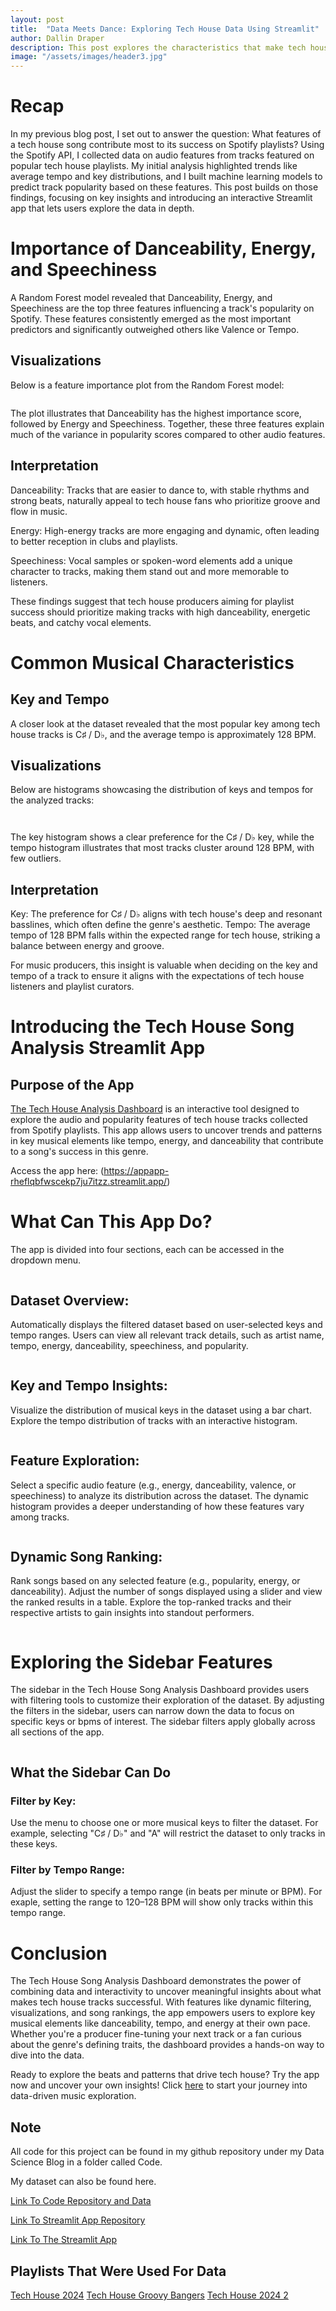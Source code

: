 ```yaml
---
layout: post
title:  "Data Meets Dance: Exploring Tech House Data Using Streamlit"
author: Dallin Draper
description: This post explores the characteristics that make tech house tracks successful, focusing on insights like the importance of danceability, energy, and tempo. It introduces an interactive Streamlit app where users can filter, visualize, and rank tracks to uncover trends and gain a deeper understanding of what defines popular tech house music. 
image: "/assets/images/header3.jpg"
---
```


# Recap

In my previous blog post, I set out to answer the question: What features of a tech house song contribute most to its success on Spotify playlists? Using the Spotify API, I collected data on audio features from tracks featured on popular tech house playlists. My initial analysis highlighted trends like average tempo and key distributions, and I built machine learning models to predict track popularity based on these features. This post builds on those findings, focusing on key insights and introducing an interactive Streamlit app that lets users explore the data in depth.

# Importance of Danceability, Energy, and Speechiness

A Random Forest model revealed that Danceability, Energy, and Speechiness are the top three features influencing a track's popularity on Spotify. These features consistently emerged as the most important predictors and significantly outweighed others like Valence or Tempo.

## Visualizations

Below is a feature importance plot from the Random Forest model:

<figure>
    <img src= "https://dallind34.github.io/Data-Science-Blog/assets/images/forest.jpg" alt="">
</figure>

The plot illustrates that Danceability has the highest importance score, followed by Energy and Speechiness. Together, these three features explain much of the variance in popularity scores compared to other audio features.

## Interpretation

Danceability: Tracks that are easier to dance to, with stable rhythms and strong beats, naturally appeal to tech house fans who prioritize groove and flow in music.

Energy: High-energy tracks are more engaging and dynamic, often leading to better reception in clubs and playlists.

Speechiness: Vocal samples or spoken-word elements add a unique character to tracks, making them stand out and more memorable to listeners.

These findings suggest that tech house producers aiming for playlist success should prioritize making tracks with high danceability, energetic beats, and catchy vocal elements.

# Common Musical Characteristics

## Key and Tempo

A closer look at the dataset revealed that the most popular key among tech house tracks is C♯ / D♭, and the average tempo is approximately 128 BPM. 

## Visualizations

Below are histograms showcasing the distribution of keys and tempos for the analyzed tracks:

<figure>
    <img src= "https://dallind34.github.io/Data-Science-Blog/assets/images/key.jpg" alt="">
</figure>

<figure>
    <img src= "https://dallind34.github.io/Data-Science-Blog/assets/images/tempo.jpg" alt="">
</figure>


The key histogram shows a clear preference for the C♯ / D♭ key, while the tempo histogram illustrates that most tracks cluster around 128 BPM, with few outliers.

## Interpretation

Key: The preference for C♯ / D♭ aligns with tech house's deep and resonant basslines, which often define the genre's aesthetic.
Tempo: The average tempo of 128 BPM falls within the expected range for tech house, striking a balance between energy and groove.

For music producers, this insight is valuable when deciding on the key and tempo of a track to ensure it aligns with the expectations of tech house listeners and playlist curators.


# Introducing the Tech House Song Analysis Streamlit App

## Purpose of the App

[The Tech House Analysis Dashboard](https://appapp-rheflqbfwscekp7ju7itzz.streamlit.app/) is an interactive tool designed to explore the audio and popularity features of tech house tracks collected from Spotify playlists. This app allows users to uncover trends and patterns in key musical elements like tempo, energy, and danceability that contribute to a song's success in this genre. 

Access the app here: (https://appapp-rheflqbfwscekp7ju7itzz.streamlit.app/)

# What Can This App Do?

The app is divided into four sections, each can be accessed in the dropdown menu.

<figure>
    <img src= "https://dallind34.github.io/Data-Science-Blog/assets/images/dropdown.jpg" alt="">
</figure>

## Dataset Overview:

Automatically displays the filtered dataset based on user-selected keys and tempo ranges.
Users can view all relevant track details, such as artist name, tempo, energy, danceability, speechiness, and popularity.

<figure>
    <img src= "https://dallind34.github.io/Data-Science-Blog/assets/images/dataset.jpg" alt="">
</figure>

## Key and Tempo Insights:

Visualize the distribution of musical keys in the dataset using a bar chart.
Explore the tempo distribution of tracks with an interactive histogram.

<figure>
    <img src= "https://dallind34.github.io/Data-Science-Blog/assets/images/dist.jpg" alt="">
</figure>

## Feature Exploration:

Select a specific audio feature (e.g., energy, danceability, valence, or speechiness) to analyze its distribution across the dataset.
The dynamic histogram provides a deeper understanding of how these features vary among tracks.

<figure>
    <img src= "https://dallind34.github.io/Data-Science-Blog/assets/images/feature.jpg" alt="">
</figure>

## Dynamic Song Ranking:

Rank songs based on any selected feature (e.g., popularity, energy, or danceability).
Adjust the number of songs displayed using a slider and view the ranked results in a table.
Explore the top-ranked tracks and their respective artists to gain insights into standout performers.

<figure>
    <img src= "https://dallind34.github.io/Data-Science-Blog/assets/images/ranking.jpg" alt="">
</figure>

# Exploring the Sidebar Features

The sidebar in the Tech House Song Analysis Dashboard provides users with filtering tools to customize their exploration of the dataset. By adjusting the filters in the sidebar, users can narrow down the data to focus on specific keys or bpms of interest. The sidebar filters apply globally across all sections of the app.

<figure>
    <img src= "https://dallind34.github.io/Data-Science-Blog/assets/images/sidebar.jpg" alt="">
</figure>

## What the Sidebar Can Do

### Filter by Key:

Use the menu to choose one or more musical keys to filter the dataset.
For example, selecting "C♯ / D♭" and "A" will restrict the dataset to only tracks in these keys.

### Filter by Tempo Range:

Adjust the slider to specify a tempo range (in beats per minute or BPM).
For exaple, setting the range to 120–128 BPM will show only tracks within this tempo range.

# Conclusion

The Tech House Song Analysis Dashboard demonstrates the power of combining data and interactivity to uncover meaningful insights about what makes tech house tracks successful. With features like dynamic filtering, visualizations, and song rankings, the app empowers users to explore key musical elements like danceability, tempo, and energy at their own pace. Whether you're a producer fine-tuning your next track or a fan curious about the genre's defining traits, the dashboard provides a hands-on way to dive into the data.

Ready to explore the beats and patterns that drive tech house? Try the app now and uncover your own insights! Click [here](https://appapp-rheflqbfwscekp7ju7itzz.streamlit.app/) to start your journey into data-driven music exploration.

## Note

All code for this project can be found in my github repository under my Data Science Blog in a folder called Code.

My dataset can also be found here.

[Link To Code Repository and Data](https://github.com/dallind34/Data-Science-Blog/tree/main/code/API%20Project%20-%20Tech%20House)

[Link To Streamlit App Repository](https://github.com/dallind34/Tech_House_Streamlit)

[Link To The Streamlit App](https://appapp-rheflqbfwscekp7ju7itzz.streamlit.app/)

## Playlists That Were Used For Data

[Tech House 2024](https://open.spotify.com/playlist/7nppx7uLgcmkZHg70HNfOk?si=ea865142872049e8)
[Tech House Groovy Bangers](https://open.spotify.com/playlist/0TOtvml0WfdY0OK6hcB0uV?si=4b0995f26c254200)
[Tech House 2024 2](https://open.spotify.com/playlist/6jCgabXrYUjqdaF0ozKkTj?si=44aef1bd236e432c)